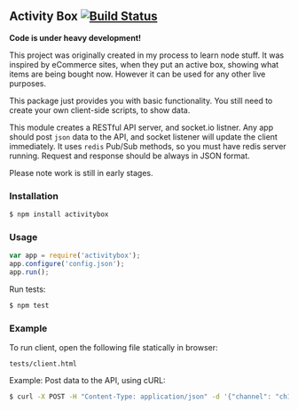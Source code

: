 ## Activity Box [![Build Status](https://travis-ci.org/rashad612/activitybox.svg?branch=master)](https://travis-ci.org/rashad612/activitybox)

**Code is under heavy development!**

This project was originally created in my process to learn node stuff.
It was inspired by eCommerce sites, when they put an active box, showing what items are being bought now. However it can be used for any other live purposes.

This package just provides you with basic functionality. You still need to create your own client-side scripts, to show data. 

This module creates a RESTful API server, and socket.io listner. Any app should post `json` data to the API, and socket listener will update the client immediately.
It uses `redis` Pub/Sub methods, so you must have redis server running.
Request and response should be always in JSON format.

Please note work is still in early stages.

### Installation

```bash
$ npm install activitybox
```

### Usage

```javascript
var app = require('activitybox');
app.configure('config.json');
app.run();
```

Run tests:
```bash
$ npm test
```

### Example
To run client, open the following file statically in browser:
```
tests/client.html
```
Example: Post data to the API, using cURL:
```bash
$ curl -X POST -H "Content-Type: application/json" -d '{"channel": "ch1", "item": {"title": "t1", "image": "t1.png", "link": "/t1"}}' http://localhost:9000/push
```
